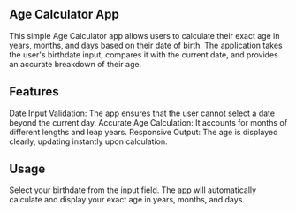 ## Age Calculator App
This simple Age Calculator app allows users to calculate their exact age in years,
months, and days based on their date of birth. The application takes the user's birthdate input,
compares it with the current date, and provides an accurate breakdown of their age.

## Features
Date Input Validation: The app ensures that the user cannot select a date beyond the current day.
Accurate Age Calculation: It accounts for months of different lengths and leap years.
Responsive Output: The age is displayed clearly, updating instantly upon calculation.

## Usage
Select your birthdate from the input field.
The app will automatically calculate and display your exact age in years, months, and days.
